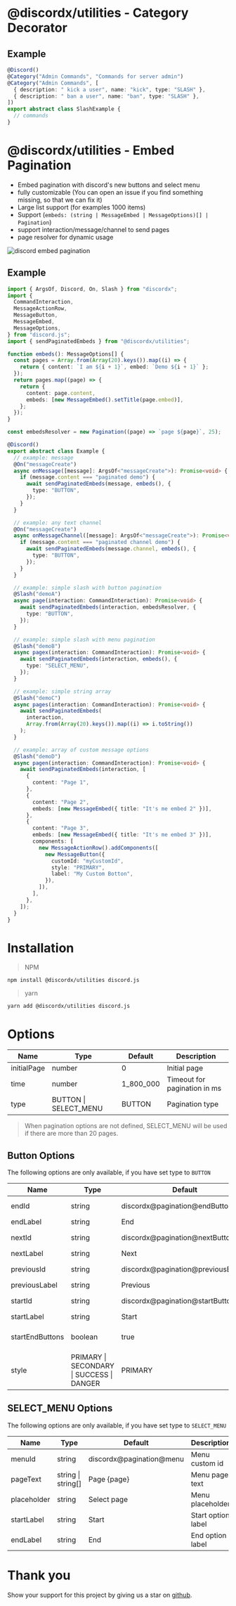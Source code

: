 # @discordx/utilities - Category Decorator

## Example

```ts
@Discord()
@Category("Admin Commands", "Commands for server admin")
@Category("Admin Commands", [
  { description: " kick a user", name: "kick", type: "SLASH" },
  { description: " ban a user", name: "ban", type: "SLASH" },
])
export abstract class SlashExample {
  // commands
}
```

# @discordx/utilities - Embed Pagination

- Embed pagination with discord's new buttons and select menu
- fully customizable (You can open an issue if you find something missing, so that we can fix it)
- Large list support (for examples 1000 items)
- Support (`embeds: (string | MessageEmbed | MessageOptions)[] | Pagination`)
- support interaction/message/channel to send pages
- page resolver for dynamic usage

![discord embed pagination](https://github.com/oceanroleplay/discord.ts/raw/main/packages/utilities/images/discord-embed-pagination.jpg)

## Example

```ts
import { ArgsOf, Discord, On, Slash } from "discordx";
import {
  CommandInteraction,
  MessageActionRow,
  MessageButton,
  MessageEmbed,
  MessageOptions,
} from "discord.js";
import { sendPaginatedEmbeds } from "@discordx/utilities";

function embeds(): MessageOptions[] {
  const pages = Array.from(Array(20).keys()).map((i) => {
    return { content: `I am ${i + 1}`, embed: `Demo ${i + 1}` };
  });
  return pages.map((page) => {
    return {
      content: page.content,
      embeds: [new MessageEmbed().setTitle(page.embed)],
    };
  });
}

const embedsResolver = new Pagination((page) => `page ${page}`, 25);

@Discord()
export abstract class Example {
  // example: message
  @On("messageCreate")
  async onMessage([message]: ArgsOf<"messageCreate">): Promise<void> {
    if (message.content === "paginated demo") {
      await sendPaginatedEmbeds(message, embeds(), {
        type: "BUTTON",
      });
    }
  }

  // example: any text channel
  @On("messageCreate")
  async onMessageChannel([message]: ArgsOf<"messageCreate">): Promise<void> {
    if (message.content === "paginated channel demo") {
      await sendPaginatedEmbeds(message.channel, embeds(), {
        type: "BUTTON",
      });
    }
  }

  // example: simple slash with button pagination
  @Slash("demoA")
  async page(interaction: CommandInteraction): Promise<void> {
    await sendPaginatedEmbeds(interaction, embedsResolver, {
      type: "BUTTON",
    });
  }

  // example: simple slash with menu pagination
  @Slash("demoB")
  async pagex(interaction: CommandInteraction): Promise<void> {
    await sendPaginatedEmbeds(interaction, embeds(), {
      type: "SELECT_MENU",
    });
  }

  // example: simple string array
  @Slash("demoC")
  async pages(interaction: CommandInteraction): Promise<void> {
    await sendPaginatedEmbeds(
      interaction,
      Array.from(Array(20).keys()).map((i) => i.toString())
    );
  }

  // example: array of custom message options
  @Slash("demoD")
  async pagen(interaction: CommandInteraction): Promise<void> {
    await sendPaginatedEmbeds(interaction, [
      {
        content: "Page 1",
      },
      {
        content: "Page 2",
        embeds: [new MessageEmbed({ title: "It's me embed 2" })],
      },
      {
        content: "Page 3",
        embeds: [new MessageEmbed({ title: "It's me embed 3" })],
        components: [
          new MessageActionRow().addComponents([
            new MessageButton({
              customId: "myCustomId",
              style: "PRIMARY",
              label: "My Custom Botton",
            }),
          ]),
        ],
      },
    ]);
  }
}
```

# Installation

> NPM

```
npm install @discordx/utilities discord.js
```

> yarn

```
yarn add @discordx/utilities discord.js
```

# Options

| Name        | Type                  | Default   | Description                  |
| ----------- | --------------------- | --------- | ---------------------------- |
| initialPage | number                | 0         | Initial page                 |
| time        | number                | 1_800_000 | Timeout for pagination in ms |
| type        | BUTTON \| SELECT_MENU | BUTTON    | Pagination type              |

> When pagination options are not defined, SELECT_MENU will be used if there are more than 20 pages.

## Button Options

The following options are only available, if you have set type to `BUTTON`

| Name            | Type                                      | Default                            | Description            |
| --------------- | ----------------------------------------- | ---------------------------------- | ---------------------- |
| endId           | string                                    | discordx@pagination@endButton      | Button custom id       |
| endLabel        | string                                    | End                                | Button lable           |
| nextId          | string                                    | discordx@pagination@nextButton     | Button custom id       |
| nextLabel       | string                                    | Next                               | Button lable           |
| previousId      | string                                    | discordx@pagination@previousButton | Button custom id       |
| previousLabel   | string                                    | Previous                           | Button lable           |
| startId         | string                                    | discordx@pagination@startButton    | Button custom id       |
| startLabel      | string                                    | Start                              | Button lable           |
| startEndButtons | boolean                                   | true                               | Show start/end buttons |
| style           | PRIMARY \| SECONDARY \| SUCCESS \| DANGER | PRIMARY                            | Button style           |

## SELECT_MENU Options

The following options are only available, if you have set type to `SELECT_MENU`

| Name        | Type               | Default                  | Description        |
| ----------- | ------------------ | ------------------------ | ------------------ |
| menuId      | string             | discordx@pagination@menu | Menu custom id     |
| pageText    | string \| string[] | Page {page}              | Menu page text     |
| placeholder | string             | Select page              | Menu placeholder   |
| startLabel  | string             | Start                    | Start option label |
| endLabel    | string             | End                      | End option label   |

# Thank you

Show your support for this project by giving us a star on [github](https://github.com/oceanroleplay/discord.ts).
